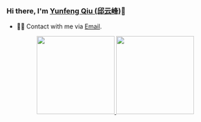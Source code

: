 <!--
**Exely/Exely** is a ✨ _special_ ✨ repository because its `README.md` (this file) appears on your GitHub profile.

Here are some ideas to get you started:

- 🔭 I’m currently working on ...
- 🌱 I’m currently learning ...
- 👯 I’m looking to collaborate on ...
- 🤔 I’m looking for help with ...
- 💬 Ask me about ...
- 📫 How to reach me: ...
- 😄 Pronouns: ...
- ⚡ Fun fact: ...

### 🤝🏻 &nbsp;Connect with Me

<p align="center">
  <a href="mailto:yfqiu2015@stu.xjtu.edu.cn">Email</a>
</p>

-->

### Hi there, I'm [Yunfeng Qiu (邱云峰)](https://github.com/Exely)👋

<!--
- 🔭 I’m currently an M.S. student of computer science in [XJTU](http://www.xjtu.edu.cn/).
- 🤔 My research interests lie primaily in Crowd Counting, Computer Vision.
-->
- 🤝🏻 Contact with me via [Email](yfqiu2015@stu.xjtu.edu.cn).

<p align="center">
<a href="https://github.com/Exely">
  <img height="180em" src="https://github-readme-stats-eight-theta.vercel.app/api?username=Exely&show_icons=true&theme=vue&include_all_commits=true&count_private=true"/>
  <img height="180em" src="https://github-readme-stats-eight-theta.vercel.app/api/top-langs/?username=Exely&layout=compact&langs_count=8&theme=vue&count_private=true"/>
</a>
</p>

